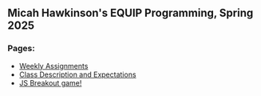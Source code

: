 Micah Hawkinson's EQUIP Programming, Spring 2025
---
### Pages:
* [Weekly Assignments](assignments.md)
* [Class Description and Expectations](expectations.md)
* [JS Breakout game!](js_breakout.html)
